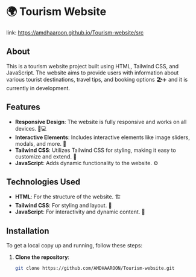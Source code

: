 # 🌍 Tourism Website
link: https://amdhaaroon.github.io/Tourism-website/src
## About
This is a tourism website project built using HTML, Tailwind CSS, and JavaScript. The website aims to provide users with information about various tourist destinations, travel tips, and booking options 🏖️✈️ and it is currently in development.

## Features
- **Responsive Design**: The website is fully responsive and works on all devices. 📱💻
- **Interactive Elements**: Includes interactive elements like image sliders, modals, and more. 🎡
- **Tailwind CSS**: Utilizes Tailwind CSS for styling, making it easy to customize and extend. 🎨
- **JavaScript**: Adds dynamic functionality to the website. ⚙️

## Technologies Used
- **HTML**: For the structure of the website. 🏗️
- **Tailwind CSS**: For styling and layout. 💅
- **JavaScript**: For interactivity and dynamic content. 🧩

## Installation
To get a local copy up and running, follow these steps:

1. **Clone the repository**:
   ```bash
   git clone https://github.com/AMDHAAROON/Tourism-website.git
